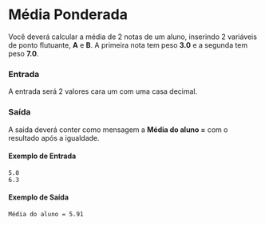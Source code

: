 # Média Ponderada

Você deverá calcular a média de 2 notas de um aluno, inserindo 2 variáveis de ponto flutuante, **A** e **B**. A primeira nota tem peso **3.0** e a segunda tem peso **7.0**.

### Entrada

A entrada será 2 valores cara um com uma casa decimal.

### Saída

A saida deverá conter como mensagem a **Média do aluno =** com o resultado após a igualdade.

#### Exemplo de Entrada

```
5.0
6.3
```

#### Exemplo de Saída

```
Média do aluno = 5.91
```

